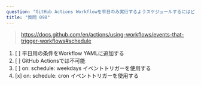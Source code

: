 ```yaml
---
question: "GitHub Actions Workflowを平日のみ実行するようスケジュールするにはどうしますか？"
title: "質問 098"
---
```


> https://docs.github.com/en/actions/using-workflows/events-that-trigger-workflows#schedule
1. [ ] 平日用の条件をWorkflow YAMLに追加する
1. [ ] GitHub Actionsでは不可能
1. [ ] on: schedule: weekdays イベントトリガーを使用する
1. [x] on: schedule: cron イベントトリガーを使用する